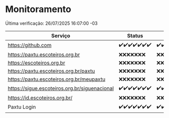 # Monitoramento

Última verificação: 26/07/2025 16:07:00 -03

|Serviço|Status|Últimas 24h|
|---|---|---|
|https://github.com|<span title="2025-07-19: OK=23">✔️</span><span title="2025-07-20: OK=22">✔️</span><span title="2025-07-21: OK=22">✔️</span><span title="2025-07-22: OK=23">✔️</span><span title="2025-07-23: OK=23">✔️</span><span title="2025-07-24: OK=23">✔️</span><span title="2025-07-25: OK=18">✔️</span>|<span title="25/07/2025 16:10:00 -03 : 200">✔️</span><span title="25/07/2025 17:10:00 -03 : 200">✔️</span><span title="25/07/2025 18:09:00 -03 : 200">✔️</span><span title="25/07/2025 19:09:00 -03 : 200">✔️</span><span title="25/07/2025 20:10:00 -03 : 200">✔️</span><span title="25/07/2025 21:51:00 -03 : 200">✔️</span><span title="25/07/2025 23:45:00 -03 : 200">✔️</span><span title="26/07/2025 00:52:00 -03 : 200">✔️</span><span title="26/07/2025 01:27:00 -03 : 200">✔️</span><span title="26/07/2025 02:14:00 -03 : 200">✔️</span><span title="26/07/2025 03:13:00 -03 : 200">✔️</span><span title="26/07/2025 04:10:00 -03 : 200">✔️</span><span title="26/07/2025 05:12:00 -03 : 200">✔️</span><span title="26/07/2025 06:09:00 -03 : 200">✔️</span><span title="26/07/2025 07:09:00 -03 : 200">✔️</span><span title="26/07/2025 08:08:00 -03 : 200">✔️</span><span title="26/07/2025 09:17:00 -03 : 200">✔️</span><span title="26/07/2025 10:22:00 -03 : 200">✔️</span><span title="26/07/2025 11:08:00 -03 : 200">✔️</span><span title="26/07/2025 12:09:00 -03 : 200">✔️</span><span title="26/07/2025 13:10:00 -03 : 200">✔️</span><span title="26/07/2025 14:07:00 -03 : 200">✔️</span><span title="26/07/2025 15:13:00 -03 : 200">✔️</span><span title="26/07/2025 16:07:00 -03 : 200">✔️</span>|
|https://paxtu.escoteiros.org.br|<span title="2025-07-19: Falhas=23">❌</span><span title="2025-07-20: Falhas=22">❌</span><span title="2025-07-21: Falhas=22">❌</span><span title="2025-07-22: Falhas=23">❌</span><span title="2025-07-23: Falhas=23">❌</span><span title="2025-07-24: Falhas=23">❌</span><span title="2025-07-25: Falhas=18">❌</span>|<span title="25/07/2025 16:10:00 -03 : 403">❌</span><span title="25/07/2025 17:10:00 -03 : 403">❌</span><span title="25/07/2025 18:09:00 -03 : 403">❌</span><span title="25/07/2025 19:09:00 -03 : 403">❌</span><span title="25/07/2025 20:10:00 -03 : 403">❌</span><span title="25/07/2025 21:51:00 -03 : 403">❌</span><span title="25/07/2025 23:45:00 -03 : 403">❌</span><span title="26/07/2025 00:52:00 -03 : 403">❌</span><span title="26/07/2025 01:27:00 -03 : 403">❌</span><span title="26/07/2025 02:14:00 -03 : 403">❌</span><span title="26/07/2025 03:13:00 -03 : 403">❌</span><span title="26/07/2025 04:10:00 -03 : 403">❌</span><span title="26/07/2025 05:12:00 -03 : 403">❌</span><span title="26/07/2025 06:09:00 -03 : 403">❌</span><span title="26/07/2025 07:09:00 -03 : 403">❌</span><span title="26/07/2025 08:08:00 -03 : 403">❌</span><span title="26/07/2025 09:17:00 -03 : 403">❌</span><span title="26/07/2025 10:22:00 -03 : 403">❌</span><span title="26/07/2025 11:08:00 -03 : 403">❌</span><span title="26/07/2025 12:09:00 -03 : 403">❌</span><span title="26/07/2025 13:10:00 -03 : 403">❌</span><span title="26/07/2025 14:07:00 -03 : 403">❌</span><span title="26/07/2025 15:13:00 -03 : 403">❌</span><span title="26/07/2025 16:07:00 -03 : 403">❌</span>|
|https://escoteiros.org.br|<span title="2025-07-19: Falhas=23">❌</span><span title="2025-07-20: Falhas=22">❌</span><span title="2025-07-21: Falhas=22">❌</span><span title="2025-07-22: Falhas=23">❌</span><span title="2025-07-23: Falhas=23">❌</span><span title="2025-07-24: Falhas=23">❌</span><span title="2025-07-25: Falhas=18">❌</span>|<span title="25/07/2025 16:10:00 -03 : 403">❌</span><span title="25/07/2025 17:10:00 -03 : 403">❌</span><span title="25/07/2025 18:09:00 -03 : 403">❌</span><span title="25/07/2025 19:09:00 -03 : 403">❌</span><span title="25/07/2025 20:10:00 -03 : 403">❌</span><span title="25/07/2025 21:51:00 -03 : 403">❌</span><span title="25/07/2025 23:45:00 -03 : 403">❌</span><span title="26/07/2025 00:52:00 -03 : 403">❌</span><span title="26/07/2025 01:27:00 -03 : 403">❌</span><span title="26/07/2025 02:14:00 -03 : 403">❌</span><span title="26/07/2025 03:13:00 -03 : 403">❌</span><span title="26/07/2025 04:10:00 -03 : 403">❌</span><span title="26/07/2025 05:12:00 -03 : 403">❌</span><span title="26/07/2025 06:09:00 -03 : 403">❌</span><span title="26/07/2025 07:09:00 -03 : 403">❌</span><span title="26/07/2025 08:08:00 -03 : 403">❌</span><span title="26/07/2025 09:17:00 -03 : 403">❌</span><span title="26/07/2025 10:23:00 -03 : 403">❌</span><span title="26/07/2025 11:08:00 -03 : 403">❌</span><span title="26/07/2025 12:09:00 -03 : 403">❌</span><span title="26/07/2025 13:10:00 -03 : 403">❌</span><span title="26/07/2025 14:07:00 -03 : 403">❌</span><span title="26/07/2025 15:13:00 -03 : 403">❌</span><span title="26/07/2025 16:07:00 -03 : 403">❌</span>|
|https://paxtu.escoteiros.org.br/paxtu|<span title="2025-07-19: Falhas=23">❌</span><span title="2025-07-20: Falhas=22">❌</span><span title="2025-07-21: Falhas=22">❌</span><span title="2025-07-22: Falhas=23">❌</span><span title="2025-07-23: Falhas=23">❌</span><span title="2025-07-24: Falhas=23">❌</span><span title="2025-07-25: Falhas=18">❌</span>|<span title="25/07/2025 16:10:00 -03 : 403">❌</span><span title="25/07/2025 17:10:00 -03 : 403">❌</span><span title="25/07/2025 18:09:00 -03 : 403">❌</span><span title="25/07/2025 19:09:00 -03 : 403">❌</span><span title="25/07/2025 20:10:00 -03 : 403">❌</span><span title="25/07/2025 21:51:00 -03 : 403">❌</span><span title="25/07/2025 23:45:00 -03 : 403">❌</span><span title="26/07/2025 00:52:00 -03 : 403">❌</span><span title="26/07/2025 01:27:00 -03 : 403">❌</span><span title="26/07/2025 02:14:00 -03 : 403">❌</span><span title="26/07/2025 03:13:00 -03 : 403">❌</span><span title="26/07/2025 04:10:00 -03 : 403">❌</span><span title="26/07/2025 05:12:00 -03 : 403">❌</span><span title="26/07/2025 06:09:00 -03 : 403">❌</span><span title="26/07/2025 07:09:00 -03 : 403">❌</span><span title="26/07/2025 08:08:00 -03 : 403">❌</span><span title="26/07/2025 09:17:00 -03 : 403">❌</span><span title="26/07/2025 10:23:00 -03 : 403">❌</span><span title="26/07/2025 11:08:00 -03 : 403">❌</span><span title="26/07/2025 12:09:00 -03 : 403">❌</span><span title="26/07/2025 13:10:00 -03 : 403">❌</span><span title="26/07/2025 14:07:00 -03 : 403">❌</span><span title="26/07/2025 15:13:00 -03 : 403">❌</span><span title="26/07/2025 16:07:00 -03 : 403">❌</span>|
|https://paxtu.escoteiros.org.br/meupaxtu|<span title="2025-07-19: Falhas=23">❌</span><span title="2025-07-20: Falhas=22">❌</span><span title="2025-07-21: Falhas=22">❌</span><span title="2025-07-22: Falhas=23">❌</span><span title="2025-07-23: Falhas=23">❌</span><span title="2025-07-24: Falhas=23">❌</span><span title="2025-07-25: Falhas=18">❌</span>|<span title="25/07/2025 16:10:00 -03 : 403">❌</span><span title="25/07/2025 17:10:00 -03 : 403">❌</span><span title="25/07/2025 18:09:00 -03 : 403">❌</span><span title="25/07/2025 19:09:00 -03 : 403">❌</span><span title="25/07/2025 20:10:00 -03 : 403">❌</span><span title="25/07/2025 21:51:00 -03 : 403">❌</span><span title="25/07/2025 23:45:00 -03 : 403">❌</span><span title="26/07/2025 00:52:00 -03 : 403">❌</span><span title="26/07/2025 01:27:00 -03 : 403">❌</span><span title="26/07/2025 02:14:00 -03 : 403">❌</span><span title="26/07/2025 03:13:00 -03 : 403">❌</span><span title="26/07/2025 04:10:00 -03 : 403">❌</span><span title="26/07/2025 05:12:00 -03 : 403">❌</span><span title="26/07/2025 06:09:00 -03 : 403">❌</span><span title="26/07/2025 07:09:00 -03 : 403">❌</span><span title="26/07/2025 08:08:00 -03 : 403">❌</span><span title="26/07/2025 09:17:00 -03 : 403">❌</span><span title="26/07/2025 10:23:00 -03 : 403">❌</span><span title="26/07/2025 11:08:00 -03 : 403">❌</span><span title="26/07/2025 12:09:00 -03 : 403">❌</span><span title="26/07/2025 13:10:00 -03 : 403">❌</span><span title="26/07/2025 14:07:00 -03 : 403">❌</span><span title="26/07/2025 15:13:00 -03 : 403">❌</span><span title="26/07/2025 16:07:00 -03 : 403">❌</span>|
|https://sigue.escoteiros.org.br/siguenacional|<span title="2025-07-19: OK=23">✔️</span><span title="2025-07-20: OK=22">✔️</span><span title="2025-07-21: OK=22">✔️</span><span title="2025-07-22: OK=23">✔️</span><span title="2025-07-23: OK=23">✔️</span><span title="2025-07-24: OK=23">✔️</span><span title="2025-07-25: OK=18">✔️</span>|<span title="25/07/2025 16:10:00 -03 : 200">✔️</span><span title="25/07/2025 17:10:00 -03 : 200">✔️</span><span title="25/07/2025 18:09:00 -03 : 200">✔️</span><span title="25/07/2025 19:09:00 -03 : 200">✔️</span><span title="25/07/2025 20:10:00 -03 : 200">✔️</span><span title="25/07/2025 21:51:00 -03 : 200">✔️</span><span title="25/07/2025 23:45:00 -03 : 200">✔️</span><span title="26/07/2025 00:52:00 -03 : 200">✔️</span><span title="26/07/2025 01:27:00 -03 : 200">✔️</span><span title="26/07/2025 02:14:00 -03 : 200">✔️</span><span title="26/07/2025 03:13:00 -03 : 200">✔️</span><span title="26/07/2025 04:10:00 -03 : 200">✔️</span><span title="26/07/2025 05:12:00 -03 : 200">✔️</span><span title="26/07/2025 06:09:00 -03 : 200">✔️</span><span title="26/07/2025 07:09:00 -03 : 200">✔️</span><span title="26/07/2025 08:08:00 -03 : 200">✔️</span><span title="26/07/2025 09:17:00 -03 : 200">✔️</span><span title="26/07/2025 10:23:00 -03 : 200">✔️</span><span title="26/07/2025 11:08:00 -03 : 200">✔️</span><span title="26/07/2025 12:09:00 -03 : 200">✔️</span><span title="26/07/2025 13:10:00 -03 : 200">✔️</span><span title="26/07/2025 14:07:00 -03 : 200">✔️</span><span title="26/07/2025 15:13:00 -03 : 200">✔️</span><span title="26/07/2025 16:07:00 -03 : 200">✔️</span>|
|https://id.escoteiros.org.br/|<span title="2025-07-19: Falhas=23">❌</span><span title="2025-07-20: Falhas=22">❌</span><span title="2025-07-21: Falhas=22">❌</span><span title="2025-07-22: Falhas=23">❌</span><span title="2025-07-23: Falhas=23">❌</span><span title="2025-07-24: Falhas=23">❌</span><span title="2025-07-25: Falhas=18">❌</span>|<span title="25/07/2025 16:10:00 -03 : 403">❌</span><span title="25/07/2025 17:10:00 -03 : 403">❌</span><span title="25/07/2025 18:09:00 -03 : 403">❌</span><span title="25/07/2025 19:09:00 -03 : 403">❌</span><span title="25/07/2025 20:10:00 -03 : 403">❌</span><span title="25/07/2025 21:51:00 -03 : 403">❌</span><span title="25/07/2025 23:45:00 -03 : 403">❌</span><span title="26/07/2025 00:52:00 -03 : 403">❌</span><span title="26/07/2025 01:27:00 -03 : 403">❌</span><span title="26/07/2025 02:14:00 -03 : 403">❌</span><span title="26/07/2025 03:13:00 -03 : 403">❌</span><span title="26/07/2025 04:10:00 -03 : 403">❌</span><span title="26/07/2025 05:12:00 -03 : 403">❌</span><span title="26/07/2025 06:09:00 -03 : 403">❌</span><span title="26/07/2025 07:09:00 -03 : 403">❌</span><span title="26/07/2025 08:08:00 -03 : 403">❌</span><span title="26/07/2025 09:17:00 -03 : 403">❌</span><span title="26/07/2025 10:23:00 -03 : 403">❌</span><span title="26/07/2025 11:08:00 -03 : 403">❌</span><span title="26/07/2025 12:09:00 -03 : 403">❌</span><span title="26/07/2025 13:10:00 -03 : 403">❌</span><span title="26/07/2025 14:07:00 -03 : 403">❌</span><span title="26/07/2025 15:13:00 -03 : 403">❌</span><span title="26/07/2025 16:07:00 -03 : 403">❌</span>|
|Paxtu Login|<span title="2025-07-19: OK=23">✔️</span><span title="2025-07-20: OK=22">✔️</span><span title="2025-07-21: OK=22">✔️</span><span title="2025-07-22: OK=23">✔️</span><span title="2025-07-23: OK=23">✔️</span><span title="2025-07-24: OK=23">✔️</span><span title="2025-07-25: OK=18">✔️</span>|<span title="25/07/2025 16:10:00 -03 : 200">✔️</span><span title="25/07/2025 17:10:00 -03 : 200">✔️</span><span title="25/07/2025 18:09:00 -03 : 200">✔️</span><span title="25/07/2025 19:09:00 -03 : 200">✔️</span><span title="25/07/2025 20:10:00 -03 : 200">✔️</span><span title="25/07/2025 21:51:00 -03 : 200">✔️</span><span title="25/07/2025 23:45:00 -03 : 200">✔️</span><span title="26/07/2025 00:52:00 -03 : 200">✔️</span><span title="26/07/2025 01:27:00 -03 : 200">✔️</span><span title="26/07/2025 02:14:00 -03 : 200">✔️</span><span title="26/07/2025 03:13:00 -03 : 200">✔️</span><span title="26/07/2025 04:10:00 -03 : 200">✔️</span><span title="26/07/2025 05:12:00 -03 : 200">✔️</span><span title="26/07/2025 06:09:00 -03 : 200">✔️</span><span title="26/07/2025 07:09:00 -03 : 200">✔️</span><span title="26/07/2025 08:08:00 -03 : 200">✔️</span><span title="26/07/2025 09:17:00 -03 : 200">✔️</span><span title="26/07/2025 10:23:00 -03 : 200">✔️</span><span title="26/07/2025 11:08:00 -03 : 200">✔️</span><span title="26/07/2025 12:09:00 -03 : 200">✔️</span><span title="26/07/2025 13:10:00 -03 : 200">✔️</span><span title="26/07/2025 14:07:00 -03 : 200">✔️</span><span title="26/07/2025 15:13:00 -03 : 200">✔️</span><span title="26/07/2025 16:07:00 -03 : 200">✔️</span>|
